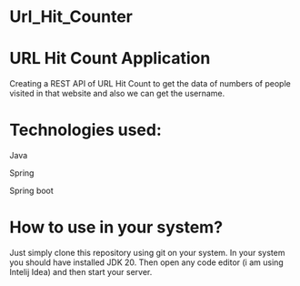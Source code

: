 
<!-- <h1 align="center">Welcome to README.md file 👋</h1> -->

<!-- ![Versions](https://img.shields.io/badge/versions-0.5.0-blue)
![npm](https://img.shields.io/badge/npm->=5.5.0-blue)
![npm](https://img.shields.io/badge/node->=9.3.0-blue)
![doc](https://img.shields.io/badge/documentation-yes-green)
[![Maintenance](https://img.shields.io/badge/Maintained%3F-yes-green.svg)](https://GitHub.com/Naereen/StrapDown.js/graphs/commit-activity)
[![MIT license](https://img.shields.io/badge/License-MIT-green.svg)](https://lbesson.mit-license.org/) -->

<!-- >CLI that generates beautiful README.md files.


<span style="color:#1F75FE;font-weight:500;font-size:20px">
Framework & Language used <hr>
</span>

* Framework : Spring boot
* Language used : Java

<!-- ### prerequisites
* npm >=5.5.0
* node>=9.3.0  -->

<!-- <span style="color:#1F75FE;font-weight:500;font-size:20px">
Data Flow <hr>
</span>

### Controller
* getAllUsers
* addUser
* getUserById
* updateUser
* deleteUserById 

### Services
* getAllUsers
* addMyUser
* getUserBasedId
* updateUser
* removeUserId

### Repository
* save
* getUsersFromDataSource
* update
* remove 

### Model
* userId
* name
* userName
* address
* phoneNumber 

<span style="color:#1F75FE;font-weight:500;font-size:20px">
Data Structure used in your project <hr>
</span>

### MVC
<span style="color:#bfff00;font-weight:500;font-size:15px">
Model : Handles data logic. 
</span>

---
<span style="color:#bfff00;font-weight:500;font-size:15px">
View : It displays the information from the model to the user. 
</span>

---
<span style="color:#bfff00;font-weight:500;font-size:15px">
Controller : It controls the data flow into a model object and updates the view whenever data changes.
</span>

<span style="color:#1F75FE;font-weight:500;font-size:20px">
Project Summary <hr>
</span>

Create a spring project which is based on  a User Management System that allows to perform CRUD(Create, Read, Update,Delete) operations in the application.Like:-

1). Add a user

2). Get all users

3). Get a specific user

4). Update a specific user

5). Delete a specific user

---
 -->

<!-- ```
npm install 
```

### Usage

```
npm run start
```

### Run tests

```
npm run test
```

## Author
---
👤 **Bhagat Singh**

- Linkedin: [@BhagatSingh](https://www.linkedin.com/in/bhagat-singh-6b3286188/)
- Github: [@Bhagat17](https://github.com/Bhagatsingh17)

## Contributing
---
Contributions, issues and features requests are welcome!

Feel free to check <span style="color:  dodgerblue;font-weight:500;font-size:15px">
    issue page.


## Show your support
---
Please ⭐️ this repository if this project helped you!

## 📝 License
Copyright © 2019 [Bhagat](https://github.com/Bhagatsingh17).
This project is [MIT]([MIT](https://choosealicense.com/licenses/mit/)) licensed.

---
This README was generated with ❤️ by [Bhagat Singh](https://github.com/Bhagatsingh17)_ -->


# Url_Hit_Counter

# URL Hit Count Application

Creating a REST API of URL Hit Count to get the data of numbers of people visited in that website and also we can get the username.

# Technologies used:

Java

Spring

Spring boot

# How to use in your system?

Just simply clone this repository using git on your system.
In your system you should have installed JDK 20.
Then open any code editor (i am using Intelij Idea) and then start your server.
